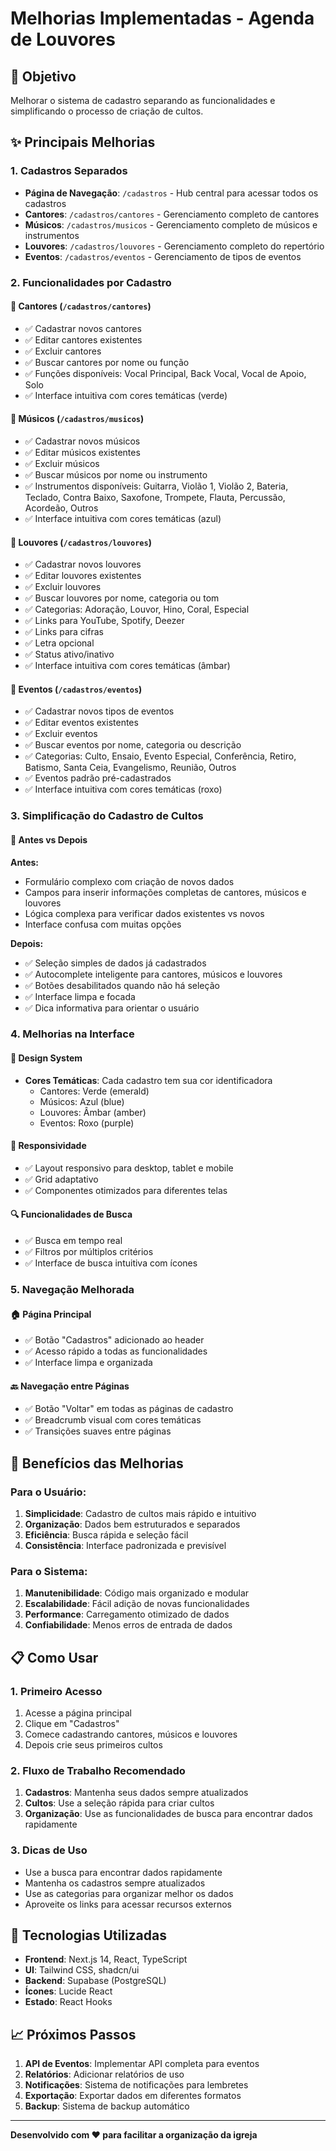 # Melhorias Implementadas - Agenda de Louvores

## 🎯 Objetivo
Melhorar o sistema de cadastro separando as funcionalidades e simplificando o processo de criação de cultos.

## ✨ Principais Melhorias

### 1. **Cadastros Separados**
- **Página de Navegação**: `/cadastros` - Hub central para acessar todos os cadastros
- **Cantores**: `/cadastros/cantores` - Gerenciamento completo de cantores
- **Músicos**: `/cadastros/musicos` - Gerenciamento completo de músicos e instrumentos
- **Louvores**: `/cadastros/louvores` - Gerenciamento completo do repertório
- **Eventos**: `/cadastros/eventos` - Gerenciamento de tipos de eventos

### 2. **Funcionalidades por Cadastro**

#### 🎤 Cantores (`/cadastros/cantores`)
- ✅ Cadastrar novos cantores
- ✅ Editar cantores existentes
- ✅ Excluir cantores
- ✅ Buscar cantores por nome ou função
- ✅ Funções disponíveis: Vocal Principal, Back Vocal, Vocal de Apoio, Solo
- ✅ Interface intuitiva com cores temáticas (verde)

#### 🎸 Músicos (`/cadastros/musicos`)
- ✅ Cadastrar novos músicos
- ✅ Editar músicos existentes
- ✅ Excluir músicos
- ✅ Buscar músicos por nome ou instrumento
- ✅ Instrumentos disponíveis: Guitarra, Violão 1, Violão 2, Bateria, Teclado, Contra Baixo, Saxofone, Trompete, Flauta, Percussão, Acordeão, Outros
- ✅ Interface intuitiva com cores temáticas (azul)

#### 🎵 Louvores (`/cadastros/louvores`)
- ✅ Cadastrar novos louvores
- ✅ Editar louvores existentes
- ✅ Excluir louvores
- ✅ Buscar louvores por nome, categoria ou tom
- ✅ Categorias: Adoração, Louvor, Hino, Coral, Especial
- ✅ Links para YouTube, Spotify, Deezer
- ✅ Links para cifras
- ✅ Letra opcional
- ✅ Status ativo/inativo
- ✅ Interface intuitiva com cores temáticas (âmbar)

#### 📅 Eventos (`/cadastros/eventos`)
- ✅ Cadastrar novos tipos de eventos
- ✅ Editar eventos existentes
- ✅ Excluir eventos
- ✅ Buscar eventos por nome, categoria ou descrição
- ✅ Categorias: Culto, Ensaio, Evento Especial, Conferência, Retiro, Batismo, Santa Ceia, Evangelismo, Reunião, Outros
- ✅ Eventos padrão pré-cadastrados
- ✅ Interface intuitiva com cores temáticas (roxo)

### 3. **Simplificação do Cadastro de Cultos**

#### 🔄 Antes vs Depois

**Antes:**
- Formulário complexo com criação de novos dados
- Campos para inserir informações completas de cantores, músicos e louvores
- Lógica complexa para verificar dados existentes vs novos
- Interface confusa com muitas opções

**Depois:**
- ✅ Seleção simples de dados já cadastrados
- ✅ Autocomplete inteligente para cantores, músicos e louvores
- ✅ Botões desabilitados quando não há seleção
- ✅ Interface limpa e focada
- ✅ Dica informativa para orientar o usuário

### 4. **Melhorias na Interface**

#### 🎨 Design System
- **Cores Temáticas**: Cada cadastro tem sua cor identificadora
  - Cantores: Verde (emerald)
  - Músicos: Azul (blue)
  - Louvores: Âmbar (amber)
  - Eventos: Roxo (purple)

#### 📱 Responsividade
- ✅ Layout responsivo para desktop, tablet e mobile
- ✅ Grid adaptativo
- ✅ Componentes otimizados para diferentes telas

#### 🔍 Funcionalidades de Busca
- ✅ Busca em tempo real
- ✅ Filtros por múltiplos critérios
- ✅ Interface de busca intuitiva com ícones

### 5. **Navegação Melhorada**

#### 🏠 Página Principal
- ✅ Botão "Cadastros" adicionado ao header
- ✅ Acesso rápido a todas as funcionalidades
- ✅ Interface limpa e organizada

#### 🔙 Navegação entre Páginas
- ✅ Botão "Voltar" em todas as páginas de cadastro
- ✅ Breadcrumb visual com cores temáticas
- ✅ Transições suaves entre páginas

## 🚀 Benefícios das Melhorias

### Para o Usuário:
1. **Simplicidade**: Cadastro de cultos mais rápido e intuitivo
2. **Organização**: Dados bem estruturados e separados
3. **Eficiência**: Busca rápida e seleção fácil
4. **Consistência**: Interface padronizada e previsível

### Para o Sistema:
1. **Manutenibilidade**: Código mais organizado e modular
2. **Escalabilidade**: Fácil adição de novas funcionalidades
3. **Performance**: Carregamento otimizado de dados
4. **Confiabilidade**: Menos erros de entrada de dados

## 📋 Como Usar

### 1. **Primeiro Acesso**
1. Acesse a página principal
2. Clique em "Cadastros"
3. Comece cadastrando cantores, músicos e louvores
4. Depois crie seus primeiros cultos

### 2. **Fluxo de Trabalho Recomendado**
1. **Cadastros**: Mantenha seus dados sempre atualizados
2. **Cultos**: Use a seleção rápida para criar cultos
3. **Organização**: Use as funcionalidades de busca para encontrar dados rapidamente

### 3. **Dicas de Uso**
- Use a busca para encontrar dados rapidamente
- Mantenha os cadastros sempre atualizados
- Use as categorias para organizar melhor os dados
- Aproveite os links para acessar recursos externos

## 🔧 Tecnologias Utilizadas

- **Frontend**: Next.js 14, React, TypeScript
- **UI**: Tailwind CSS, shadcn/ui
- **Backend**: Supabase (PostgreSQL)
- **Ícones**: Lucide React
- **Estado**: React Hooks

## 📈 Próximos Passos

1. **API de Eventos**: Implementar API completa para eventos
2. **Relatórios**: Adicionar relatórios de uso
3. **Notificações**: Sistema de notificações para lembretes
4. **Exportação**: Exportar dados em diferentes formatos
5. **Backup**: Sistema de backup automático

---

**Desenvolvido com ❤️ para facilitar a organização da igreja**
